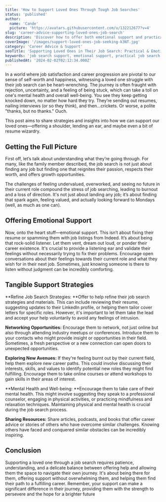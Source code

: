 ```yaml
---
title: 'How to Support Loved Ones Through Tough Job Searches'
status: 'published'
author:
  name: 'Cande'
  picture: 'https://avatars.githubusercontent.com/u/132212677?v=4'
slug: 'career-advice-supporting-loved-ones-job-search'
description: 'Discover how to offer both emotional support and practical help to loved ones facing job search challenges. Get tips on refining resumes, networking, and more.'
coverImage: '/images/support-loved-ones-job-seeking-k3NT.jpg'
category: 'Career Advice & Support'
seoTitle: 'Supporting Loved Ones in Their Job Search: Practical & Emotional Tips'
keywords: 'job search support, emotional support, practical job search tips, resume help, networking advice, career change guidance, maintaining mental health, job huntin'
publishedAt: '2024-02-02T02:12:34.000Z'
---
```


In a world where job satisfaction and career progression are pivotal to our sense of self-worth and happiness, witnessing a loved one struggle with their job search can be heart-wrenching. The journey is often fraught with rejection, uncertainty, and a feeling of being stuck, which can take a toll on one's mental health and overall well-being. You see they keep getting knocked down, no matter how hard they try. They’re sending out resumes, nailing interviews (or so they think), and then...crickets. Or worse, a polite "thanks, but no thanks." Ouch.

This post aims to share strategies and insights into how we can support our loved ones—offering a shoulder, lending an ear, and maybe even a bit of resume wizardry.

## **Getting the Full Picture**

First off, let’s talk about understanding what they’re going through. For many, like the family member described, the job search is not just about finding any job but finding one that reignites their passion, respects their worth, and offers growth opportunities.

The challenges of feeling undervalued, overworked, and seeing no future in their current role compound the stress of job searching, leading to burnout and a loss of direction. It's not just about landing any job; it’s about finding that spark again, feeling valued, and actually looking forward to Mondays (well, as much as one can).

## Offering Emotional Support

Now, onto the heart stuff—emotional support. This isn’t about fixing their resume or spamming them with job listings from Indeed. It’s about being that rock-solid listener. Let them vent, dream out loud, or ponder their career existence. It's crucial to provide a listening ear and validate their feelings without necessarily trying to fix their problems. Encourage open conversations about their feelings towards their current role and what they wish for in their next job. Sometimes, just knowing someone is there to listen without judgment can be incredibly comforting.

## Tangible Support Strategies 

**Refine Job Search Strategies: **Offer to help refine their job search strategies and materials. This can include reviewing their resume, suggesting updates to their LinkedIn profile, or helping them tailor cover letters for specific roles. However, it's important to let them take the lead and accept your help voluntarily to avoid any feelings of intrusion.

**Networking Opportunities:** Encourage them to network, not just online but also through attending industry meetups or conferences. Introduce them to your contacts who might provide insight or opportunities in their field. Sometimes, a fresh perspective or a new connection can open doors to unexpected opportunities.

**Exploring New Avenues:** If they're feeling burnt out by their current field, help them explore new career paths. This could involve discussing their interests, skills, and values to identify potential new roles they might find fulfilling. Encourage them to take online courses or attend workshops to gain skills in their areas of interest.

**Mental Health and Well-being: **Encourage them to take care of their mental health. This might involve suggesting they speak to a professional counselor, engaging in physical activities, or practicing mindfulness and relaxation techniques. Maintaining physical and mental health is crucial during the job search process.

**Sharing Resources:** Share articles, podcasts, and books that offer career advice or stories of others who have overcome similar challenges. Knowing others have faced and conquered similar obstacles can be incredibly inspiring.

## Conclusion 

Supporting a loved one through a job search requires patience, understanding, and a delicate balance between offering help and allowing them the space to navigate their own journey. It's about being there for them, offering support without overwhelming them, and helping them find their path to a fulfilling career. Remember, your support can make a significant difference in their journey, providing them with the strength to persevere and the hope for a brighter future


